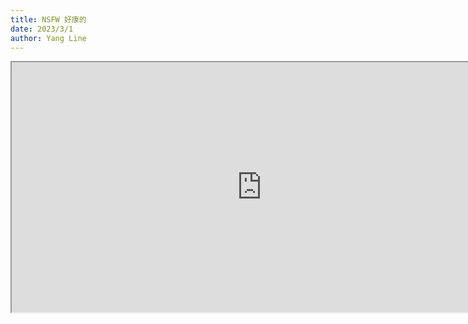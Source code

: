 ```yaml
---
title: NSFW 好康的
date: 2023/3/1
author: Yang Line
---
```


<iframe src="https://vdse.bdstatic.com//192d9a98d782d9c74c96f09db9378d93.mp4" height="400px" width="800px"></iframe>